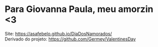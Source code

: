 # Para Giovanna Paula, meu amorzin <3
Site: https://asafebelo.github.io/DiaDosNamorados/<br/>
Derivado do projeto: https://github.com/Germey/ValentinesDay

